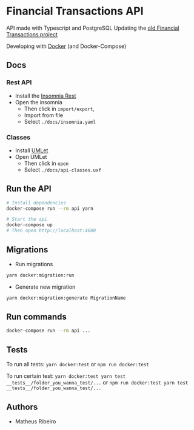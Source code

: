 # Financial Transactions API

API made with Typescript and PostgreSQL
Updating the [old Financial Transactions project](https://github.com/matheus-rib/financialTransactions)

Developing with [Docker](https://www.docker.com) (and Docker-Compose)

## Docs
### Rest API
- Install the [Insomnia Rest](https://insomnia.rest/)
- Open the insomnia
  - Then click in `import/export`,
  - Import from file
  - Select `./docs/insomnia.yaml`

### Classes
- Install [UMLet](https://www.umlet.com)
- Open UMLet
  - Then click in `open`
  - Select `./docs/api-classes.uxf`

## Run the API
```bash
# Install dependencies
docker-compose run --rm api yarn

# Start the api
docker-compose up
# Then open http://localhost:4000
```

## Migrations
- Run migrations
```bash
yarn docker:migration:run
```

- Generate new migration
```bash
yarn docker:migration:generate MigrationName
```

## Run commands

```bash
docker-compose run --rm api ...
```

## Tests
To run all tests: `yarn docker:test` or `npm run docker:test`

To run certain test: `yarn docker:test yarn test __tests__/folder_you_wanna_test/...` or `npm run docker:test yarn test __tests__/folder_you_wanna_test/...`

## Authors

- Matheus Ribeiro
